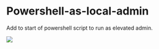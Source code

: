 # Powershell-as-local-admin

Add to start of powershell script to run as elevated admin. 


<img src="https://i.imgur.com/5xTe6wM.png">
